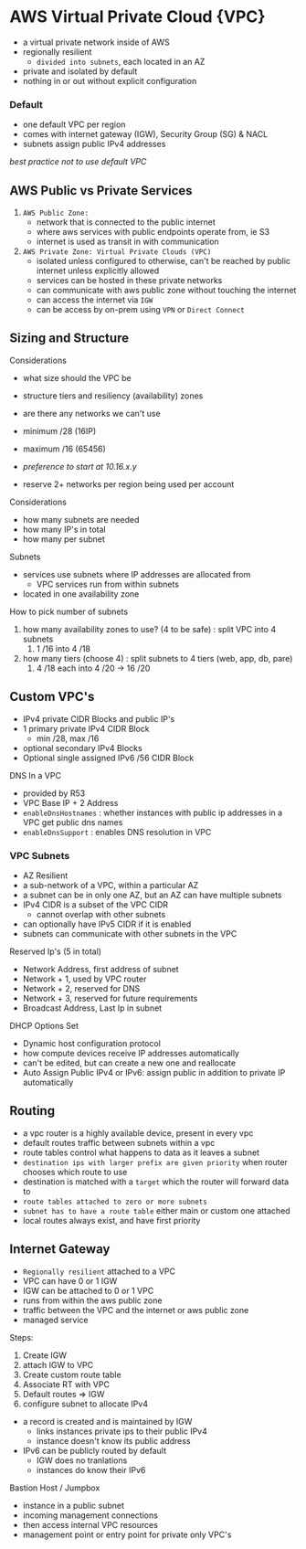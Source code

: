 # AWS Virtual Private Cloud {VPC}

- a virtual private network inside of AWS
- regionally resilient
  - `divided into subnets`, each located in an AZ
- private and isolated by default
- nothing in or out without explicit configuration

### Default
- one default VPC per region
- comes with  internet gateway (IGW), Security Group (SG) & NACL
- subnets assign public IPv4 addresses

*best practice not to use default VPC*

## AWS Public vs Private Services

1. `AWS Public Zone:`
    - network that is connected to the public internet
    - where aws services with public endpoints operate from, ie S3
    - internet is used as transit in with communication
2. `AWS Private Zone: Virtual Private Clouds (VPC)`
   - isolated unless configured to otherwise, can't be reached by public internet unless explicitly allowed
   - services can be hosted in these private networks
   - can communicate with aws public zone without touching the internet
   - can access the internet via `IGW`
   - can be access by on-prem using `VPN` or `Direct Connect`

## Sizing and Structure

Considerations
- what size should the VPC be
- structure tiers and resiliency (availability) zones
- are there any networks we can't use

- minimum /28 (16IP)
- maximum /16 (65456)
- *preference to start at 10.16.x.y*
- reserve 2+ networks per region being used per account

Considerations
- how many subnets are needed
- how many IP's in total
- how many per subnet

Subnets
- services use subnets where IP addresses are allocated from
  - VPC services run from within subnets
- located in one availability zone

How to pick number of subnets
1. how many availability zones to use? (4 to be safe) : split VPC into 4 subnets
   1. 1 /16 into 4 /18
2. how many tiers (choose 4) : split subnets to 4 tiers (web, app, db, pare)
   1. 4 /18 each into 4 /20 -> 16 /20

## Custom VPC's
- IPv4 private CIDR Blocks and public IP's
- 1 primary private IPv4 CIDR Block
  - min /28, max /16
- optional secondary IPv4 Blocks
- Optional single assigned IPv6 /56 CIDR Block

DNS In a VPC
- provided by R53
- VPC Base IP + 2 Address
- `enableDnsHostnames` : whether instances with public ip addresses in a VPC get public  dns names
- `enableDnsSupport` : enables DNS resolution in VPC

### VPC Subnets
- AZ Resilient
- a sub-network of a VPC, within a particular AZ
- a subnet can be in only one AZ, but an AZ can have multiple subnets
- IPv4 CIDR is a subset of the VPC CIDR
  - cannot overlap with other subnets
- can optionally have IPv5 CIDR if it is enabled
- subnets can communicate with other subnets in the VPC

Reserved Ip's (5 in total)
- Network Address, first address of subnet
- Network + 1, used by VPC router
- Network + 2, reserved for DNS
- Network + 3, reserved for future requirements
- Broadcast Address, Last Ip in subnet

DHCP Options Set
- Dynamic host configuration protocol
- how compute devices receive IP addresses automatically
- can't be edited, but can create a new one and reallocate
- Auto Assign Public IPv4 or IPv6: assign public in addition to private IP automatically

## Routing

- a vpc router is a highly available device, present in every vpc
- default routes traffic between subnets within a vpc
- route tables control what happens to data as it leaves a subnet
- `destination ips with larger prefix are given priority` when router chooses which route to use
- destination is matched with a `target` which the router will forward data to
- `route tables attached to zero or more subnets`
- `subnet has to have a route table` either main or custom one attached
- local routes always exist, and have first priority


## Internet Gateway

- `Regionally resilient` attached to a VPC
- VPC can have 0 or 1 IGW
- IGW can be attached to 0 or 1 VPC
- runs from within the aws public zone
- traffic between the VPC and the internet or aws public zone
- managed service

Steps:
1. Create IGW
2. attach IGW to VPC
3. Create custom route table
4. Associate RT with VPC
5. Default routes => IGW
6. configure subnet to allocate IPv4

- a record is created and is maintained by IGW
  - links instances private ips to their public IPv4
  - instance doesn't know its public address
- IPv6 can be publicly routed by default
  - IGW does no tranlations
  - instances do know their IPv6


Bastion Host / Jumpbox
- instance in a public subnet
- incoming management connections
- then access internal VPC resources
- management point or entry point for private only VPC's
